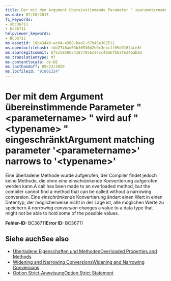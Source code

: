 ```yaml
---
title: Der mit dem Argument übereinstimmende Parameter " <parametername> " wird auf " <typename> " eingeschränkt
ms.date: 07/20/2015
f1_keywords:
- vbc36711
- bc36711
helpviewer_keywords:
- BC36711
ms.assetid: 10b43449-ac64-4368-bed2-67945e302511
ms.openlocfilehash: fdd2748ad63b30536b2b9c3ebc1f69d916f4ce8f
ms.sourcegitcommit: bf5c5850654187705bc94cc40ebfb62fe346ab02
ms.translationtype: MT
ms.contentlocale: de-DE
ms.lasthandoff: 09/23/2020
ms.locfileid: "91061224"
---
```

# <a name="argument-matching-parameter-parametername-narrows-to-typename"></a><span data-ttu-id="deddd-102">Der mit dem Argument übereinstimmende Parameter " \<parametername> " wird auf " \<typename> " eingeschränkt</span><span class="sxs-lookup"><span data-stu-id="deddd-102">Argument matching parameter '\<parametername>' narrows to '\<typename>'</span></span>

<span data-ttu-id="deddd-103">Eine überladene Methode wurde aufgerufen, der Compiler findet jedoch keine Methode, die ohne eine einschränkende Konvertierung aufgerufen werden kann.</span><span class="sxs-lookup"><span data-stu-id="deddd-103">A call has been made to an overloaded method, but the compiler cannot find a method that can be called without a narrowing conversion.</span></span> <span data-ttu-id="deddd-104">Eine *einschränkende* Konvertierung ändert einen Wert in einen Datentyp, der möglicherweise nicht in der Lage ist, alle möglichen Werte zu speichern.</span><span class="sxs-lookup"><span data-stu-id="deddd-104">A *narrowing conversion* changes a value to a data type that might not be able to hold some of the possible values.</span></span>  
  
 <span data-ttu-id="deddd-105">**Fehler-ID:** BC36711</span><span class="sxs-lookup"><span data-stu-id="deddd-105">**Error ID:** BC36711</span></span>  
  
## <a name="see-also"></a><span data-ttu-id="deddd-106">Siehe auch</span><span class="sxs-lookup"><span data-stu-id="deddd-106">See also</span></span>

- [<span data-ttu-id="deddd-107">Überladene Eigenschaften und Methoden</span><span class="sxs-lookup"><span data-stu-id="deddd-107">Overloaded Properties and Methods</span></span>](../programming-guide/language-features/objects-and-classes/overloaded-properties-and-methods.md)
- [<span data-ttu-id="deddd-108">Widening and Narrowing Conversions</span><span class="sxs-lookup"><span data-stu-id="deddd-108">Widening and Narrowing Conversions</span></span>](../programming-guide/language-features/data-types/widening-and-narrowing-conversions.md)
- [<span data-ttu-id="deddd-109">Option Strict-Anweisung</span><span class="sxs-lookup"><span data-stu-id="deddd-109">Option Strict Statement</span></span>](../language-reference/statements/option-strict-statement.md)
